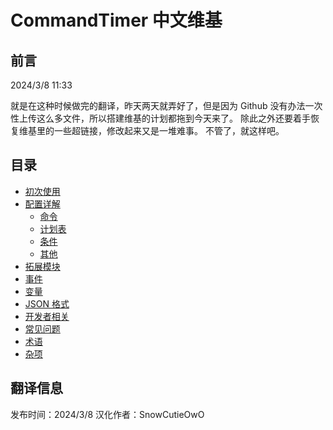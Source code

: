 # CommandTimer 中文维基

## 前言

2024/3/8 11:33

就是在这种时候做完的翻译，昨天两天就弄好了，但是因为 Github 没有办法一次性上传这么多文件，所以搭建维基的计划都拖到今天来了。
除此之外还要着手恢复维基里的一些超链接，修改起来又是一堆难事。
不管了，就这样吧。

## 目录

* [初次使用](https://snowcutieowo.github.io/CommandTimer/#!getting-started.md)
* [配置详解]((https://snowcutieowo.github.io/CommandTimer/#!configuration.md))
  * [命令](https://snowcutieowo.github.io/CommandTimer/#!configuration.commands.md)
  * [计划表](https://snowcutieowo.github.io/CommandTimer/#!configuration.schedules.md)
  * [条件](https://snowcutieowo.github.io/CommandTimer/#!configuration.conditions.md)
  * [其他](https://snowcutieowo.github.io/CommandTimer/#!configuration.others.md)
* [拓展模块](https://snowcutieowo.github.io/CommandTimer/#!extensions.md)
* [事件](https://snowcutieowo.github.io/CommandTimer/#!events.md)
* [变量](https://snowcutieowo.github.io/CommandTimer/#!placeholders.md)
* [JSON 格式](https://snowcutieowo.github.io/CommandTimer/#!json-schema.md)
* [开发者相关](https://snowcutieowo.github.io/CommandTimer/#!configuration.schedules.md)
* [常见问题](https://snowcutieowo.github.io/CommandTimer/#!faq.md)
* [术语](https://snowcutieowo.github.io/CommandTimer/#!jargon.md)
* [杂项](https://snowcutieowo.github.io/CommandTimer/#!miscellaneous.md)

## 翻译信息

发布时间：2024/3/8
汉化作者：SnowCutieOwO
